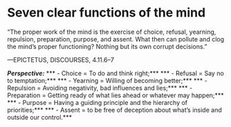 # Seven clear functions of the mind


“The proper work of the mind is the exercise of choice, refusal, yearning, repulsion, preparation, purpose, and assent.
What then can pollute and clog the mind’s proper functioning? 
Nothing but its own corrupt decisions.”

—EPICTETUS, DISCOURSES, 4.11.6–7

***Perspective:*** 
*** - Choice = To do and think right;***
*** - Refusal = Say no to temptation;***
*** - Yearning = Willing of becoming better;***
*** - Repulsion = Avoiding negativity, bad influences and lies;***
*** - Preparation = Getting ready of what lies ahead or whatever may happen;***
*** - Purpose = Having a guiding principle and the hierarchy of priorities;***
*** - Assent = to be free of deception about what’s inside and outside our control.***

